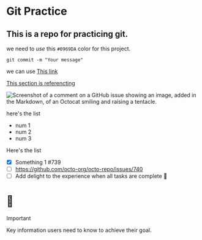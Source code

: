 # Git Practice

## This is a repo for practicing git.

we need to *use* this `#0969DA` color for this project.

```
git commit -m "Your message"
```

we can use [This link](google.com)

[This section is referencting](CONTRIBUTING.md)

![Screenshot of a comment on a GitHub issue showing an image, added in the Markdown, of an Octocat smiling and raising a tentacle.](https://myoctocat.com/assets/images/base-octocat.svg)

here's the list

- num 1
- num 2
- num 3

Here's the list

- [x] Something 1 #739
- [ ] https://github.com/octo-org/octo-repo/issues/740
- [ ] Add delight to the experience when all tasks are complete :tada:

# 🎉

> [!IMPORTANT]
> Key information users need to know to achieve their goal.
